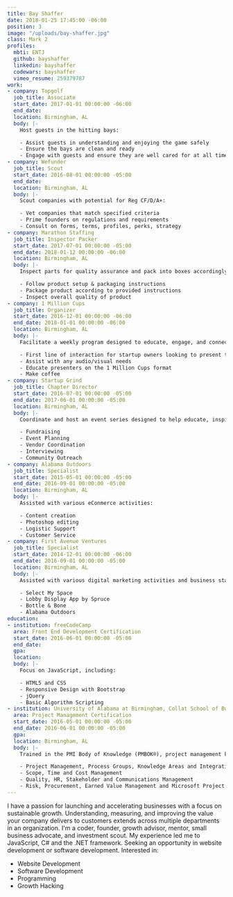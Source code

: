 ```yaml
---
title: Bay Shaffer
date: 2018-01-25 17:45:00 -06:00
position: 3
image: "/uploads/bay-shaffer.jpg"
class: Mark 2
profiles:
  mbti: ENTJ
  github: bayshaffer
  linkedin: bayshaffer
  codewars: bayshaffer
  vimeo_resume: 259379787
work:
- company: Topgolf
  job_title: Associate
  start_date: 2017-01-01 00:00:00 -06:00
  end_date: 
  location: Birmingham, AL
  body: |-
    Host guests in the hitting bays:

    - Assist guests in understanding and enjoying the game safely
    - Ensure the bays are clean and ready
    - Engage with guests and ensure they are well cared for at all times
- company: Wefunder
  job_title: Scout
  start_date: 2016-08-01 00:00:00 -05:00
  end_date: 
  location: Birmingham, AL
  body: |-
    Scout companies with potential for Reg CF/D/A+:

    - Vet companies that match specified criteria
    - Prime founders on regulations and requirements
    - Consult on forms, terms, profiles, perks, strategy
- company: Marathon Staffing
  job_title: Inspector Packer
  start_date: 2017-07-01 00:00:00 -05:00
  end_date: 2018-01-12 00:00:00 -06:00
  location: Birmingham, AL
  body: |-
    Inspect parts for quality assurance and pack into boxes accordingly:

    - Follow product setup & packaging instructions
    - Package product according to provided instructions
    - Inspect overall quality of product
- company: 1 Million Cups
  job_title: Organizer
  start_date: 2016-12-01 00:00:00 -06:00
  end_date: 2018-01-01 00:00:00 -06:00
  location: Birmingham, AL
  body: |-
    Facilitate a weekly program designed to educate, engage, and connect entrepreneurs with their communities:

    - First line of interaction for startup owners looking to present their business ideas
    - Assist with any audio/visual needs
    - Educate presenters on the 1 Million Cups format
    - Make coffee
- company: Startup Grind
  job_title: Chapter Director
  start_date: 2016-07-01 00:00:00 -05:00
  end_date: 2017-06-01 00:00:00 -05:00
  location: Birmingham, AL
  body: |-
    Coordinate and host an event series designed to help educate, inspire, and connect Birmingham entrepreneurs:

    - Fundraising
    - Event Planning
    - Vendor Coordination
    - Interviewing
    - Community Outreach
- company: Alabama Outdoors
  job_title: Specialist
  start_date: 2015-05-01 00:00:00 -05:00
  end_date: 2016-09-01 00:00:00 -05:00
  location: Birmingham, AL
  body: |-
    Assisted with various eConmerce activities:

    - Content creation
    - Photoshop editing
    - Logistic Support
    - Customer Service
- company: First Avenue Ventures
  job_title: Specialist
  start_date: 2014-12-01 00:00:00 -06:00
  end_date: 2016-09-01 00:00:00 -05:00
  location: Birmingham, AL
  body: |-
    Assisted with various digital marketing activities and business stategy:

    - Select My Space
    - Lobby Display App by Spruce
    - Bottle & Bone
    - Alabama Outdoors
education:
- institution: freeCodeCamp
  area: Front End Development Certification
  start_date: 2016-06-01 00:00:00 -05:00
  end_date: 
  gpa: 
  location: 
  body: |-
    Focus on JavaScript, including:

    - HTML5 and CSS
    - Responsive Design with Bootstrap
    - jQuery
    - Basic Algorithm Scripting
- institution: University of Alabama at Birmingham, Collat School of Business
  area: Project Management Certification
  start_date: 2016-05-01 00:00:00 -05:00
  end_date: 2016-06-01 00:00:00 -05:00
  gpa: 
  location: Birmingham, AL
  body: |-
    Trained in the PMI Body of Knowledge (PMBOK®), project management knowledge areas, and Microsoft Project software tool. Gained a deeper understanding of the project management lifecycle. Put into practice the competencies needed to balance competing demands and communicate with diverse stakeholders:

    - Project Management, Process Groups, Knowledge Areas and Integration Management
    - Scope, Time and Cost Management
    - Quality, HR, Stakeholder and Communications Management
    - Risk, Procurement, Earned Value Management and Microsoft Project
---
```


I have a passion for launching and accelerating businesses with a focus on sustainable growth. Understanding, measuring, and improving the value your company delivers to customers extends across multiple departments in an organization. I'm a coder, founder, growth advisor, mentor, small business advocate, and investment scout. My experience led me to JavaScript, C# and the .NET framework. Seeking an opportunity in website development or software development. Interested in:

- Website Development
- Software Development
- Programming
- Growth Hacking